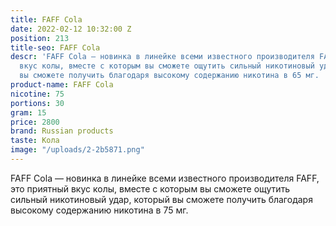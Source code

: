 ```yaml
---
title: FAFF Cola
date: 2022-02-12 10:32:00 Z
position: 213
title-seo: FAFF Cola
descr: 'FAFF Cola — новинка в линейке всеми известного производителя FAFF, это приятный
  вкус колы, вместе с которым вы сможете ощутить сильный никотиновый удар, который
  вы сможете получить благодаря высокому содержанию никотина в 65 мг. '
product-name: FAFF Cola
nicotine: 75
portions: 30
gram: 15
price: 2800
brand: Russian products
taste: Кола
image: "/uploads/2-2b5871.png"
---
```


FAFF Cola — новинка в линейке всеми известного производителя FAFF, это приятный вкус колы, вместе с которым вы сможете ощутить сильный никотиновый удар, который вы сможете получить благодаря высокому содержанию никотина в 75 мг. 